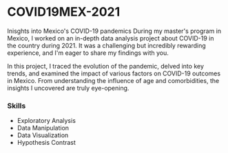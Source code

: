# COVID19MEX-2021
Inisghts into Mexico's COVID-19 pandemics
During my master's program in Mexico, I worked on an in-depth data analysis project about COVID-19 in the country during 2021. It was a challenging but incredibly rewarding experience, and I'm eager to share my findings with you.

In this project, I traced the evolution of the pandemic, delved into key trends, and examined the impact of various factors on COVID-19 outcomes in Mexico. From understanding the influence of age and comorbidities, the insights I uncovered are truly eye-opening.

### Skills
- Exploratory Analysis
- Data Manipulation
- Data Visualization
- Hypothesis Contrast
  
